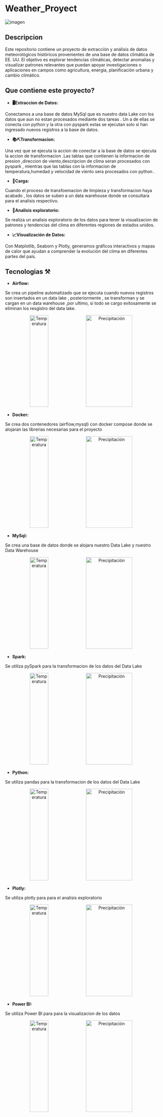 # Weather_Proyect

![imagen](data/clima-tipos.jpg)

## Descripcion 
Este repositorio contiene un proyecto de extracción y análisis de datos meteorológicos históricos provenientes de una base de datos climática de EE. UU. El objetivo es explorar tendencias climáticas, detectar anomalías y visualizar patrones relevantes que puedan apoyar investigaciones o aplicaciones en campos como agricultura, energía, planificación urbana y cambio climático.

## Que contiene este proyecto?

- **🖥️Extraccion de Datos:**

Conectamos a una base de datos MySql que es nuestro data Lake con los datos que aun no estan procesados mediante dos tareas .
Un a de ellas se conecta con python y la otra con pyspark estas se ejecutan solo si han ingresado nuevos registros a la base de datos.
- **📚⛏️Transformacion:**

Una vez que se ejecuta la accion de conectar a la base de datos se ejecuta la accion de transformacion .Las tablas que contienen la informacion de presion ,direccion de viento,descripcion de clima seran procesados con pyspark , mientras que las tablas con la informacion de temperatura,humedad y velocidad de viento sera procesados con python .
- **📲Carga:**

Cuando el proceso de transfoemacion de limpieza y transformacion haya acabado , los datos se suben a un data warehouse donde se consultara
para el analisis respectivo.
- **🔬Analisis exploratorio:**

Se realiza un analisis exploratorio de los datos para tener la visualizacion de patrones y tendencias del clima en diferentes regiones de estados unidos.
- **📈Visualización de Datos:**

Con Matplotlib, Seaborn y Plotly, generamos gráficos interactivos y mapas de calor que ayudan a comprender la evolución del clima en diferentes partes del país.

 ## Tecnologias  ⚒️

 - **Airflow:**

 Se crea un pipeline automatizado que se ejecuta cuando nuevos registros son insertados en un data lake , posteriormente , se transforman y se cargan en un data warehouse ,por ultimo, si todo se cargo exitosamente se eliminan los resgistro del data lake.
<p align="center">
  <img src="data/airflowLogoM.png" alt="Temperatura" width="35%" height="300px" />
  <img src="data/airflow.png" alt="Precipitación" width="55%" height="300px"/>
</p>

- **Docker:**

Se crea dos contenedores (airflow,mysql) con docker compose donde se alojaran las librerias necesarias para el proyecto

<p align="center">
  <img src="data/dockerLogo.png" alt="Temperatura" width="35%" height="300px" />
  <img src="data/docker.png" alt="Precipitación" width="55%" height="300px"/>
</p>

- **MySql:**

Se crea una base de datos donde se alojara nuestro Data Lake y nuestro Data Warehouse
<p align="center">
  <img src="data/MySqlLogo.png" alt="Temperatura" width="35%" height="300px" />
  <img src="data/MySql.png" alt="Precipitación" width="55%" height="300px"/>
</p>

- **Spark:**

Se utiliza pySpark para la transformacion de los datos del Data Lake
<p align="center">
  <img src="data/SparkLogo.png" alt="Temperatura" width="35%" height="300px" />
  <img src="data/spark.png" alt="Precipitación" width="55%" height="300px"/>
</p>

- **Python:**

Se utiliza pandas para la transformacion de los datos del Data Lake
<p align="center">
  <img src="data/PythonLogo.png" alt="Temperatura" width="35%" height="300px" />
  <img src="data/python.png" alt="Precipitación" width="55%" height="300px"/>
</p>

- **Plotly:**

Se utiliza plotly para para el analisis exploratorio
<p align="center">
  <img src="data/PlotlyLogo.png" alt="Temperatura" width="35%" height="300px" />
  <img src="data/eda.png" alt="Precipitación" width="55%" height="300px"/>
</p>

- **Power BI:**

Se utiliza Power BI para para la visualizacion de los datos
<p align="center">
  <img src="data/PoweLogo.png" alt="Temperatura" width="35%" height="300px" />
  <img src="data/powerbi.png" alt="Precipitación" width="55%" height="300px"/>
</p>